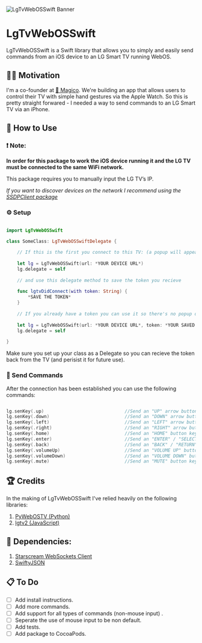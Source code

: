 ![LgTvWebOSSwift Banner](https://user-images.githubusercontent.com/70895232/119380019-dbad9780-bcc8-11eb-99e1-1264a9f6a0e8.png)
# LgTvWebOSSwift

 LgTvWebOSSwift is a Swift library that allows you to simply and easily send commands from an iOS device to an LG Smart TV running WebOS.

## 🏋️‍♂️ Motivation

I'm a co-founder at [🧿 Magico](https://www.magico.ai/). We're building an app that allows users to control their TV with simple hand gestures via the Apple Watch.
So this is pretty straight forwared - I needed a way to send commands to an LG Smart TV via an iPhone.


## 🤔 How to Use

### ❗ Note: 

**In order for this package to work the iOS device running it and the LG TV must be connected to the same WiFi network.**

This package requires you to manually input the LG TV’s IP.

*If you want to discover devices on the network I recommend using the [SSDPClient package](https://github.com/pierrickrouxel/SSDPClient)*

### ⚙️ Setup

```swift

import LgTvWebOSSwift

class SomeClass: LgTvWebOSSwiftDelegate {
    
    // If this is the first you connect to this TV: (a popup will appear on the TV and require user authorization)
    
    let lg = LgTvWebOSSwift(url: *YOUR DEVICE URL*)
    lg.delegate = self
    
    // and use this delegate method to save the token you recieve
    
    func lgtvDidConnect(with token: String) {
        *SAVE THE TOKEN*
    }
    
    // If you already have a token you can use it so there's no popup on the TV:
    
    let lg = LgTvWebOSSwift(url: *YOUR DEVICE URL*, token: *YOUR SAVED TOKEN*)
    lg.delegate = self
    
}

```
Make sure you set up your class as a Delegate so you can recieve the token back from the TV (and perisist it for future use).

### 📱 Send Commands

After the connection has been established you can use the following commands:

```swift

lg.senKey(.up)                              //Send an "UP" arrow button key press.
lg.senKey(.down)                            //Send an "DOWN" arrow button key press.
lg.senKey(.left)                            //Send an "LEFT" arrow button key press.
lg.senKey(.right)                           //Send an "RIGHT" arrow button key press.
lg.senKey(.home)                            //Send an "HOME" button key press.
lg.senKey(.enter)                           //Send an "ENTER" / "SELECT" button key press.
lg.senKey(.back)                            //Send an "BACK" / "RETURN" arrow button key press.
lg.senKey(.volumeUp)                        //Send an "VOLUME UP" button key press.
lg.senKey(.volumeDown)                      //Send an "VOLUME DOWN" button key press.
lg.senKey(.mute)                            //Send an "MUTE" button key press.

```



## 🏆 Credits
In the making of LgTvWebOSSwift I've relied heavily on the following libraries:

1. [PyWebOSTV (Python)](https://github.com/supersaiyanmode/PyWebOSTV)
2. [lgtv2 (JavaScript)](https://github.com/hobbyquaker/lgtv2)

## 🤝 Dependencies:
1. [Starscream WebSockets Client](https://github.com/daltoniam/Starscream)
2. [SwiftyJSON](https://github.com/SwiftyJSON/SwiftyJSON)

## 📋 To Do
- [ ] Add install instructions.
- [ ] Add more commands.
- [ ] Add support for all types of commands (non-mouse input) .
- [ ] Seperate the use of mouse input to be non default.
- [ ] Add tests.
- [ ] Add package to CocoaPods.
